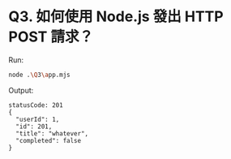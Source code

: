 # Q3. 如何使用 Node.js 發出 HTTP POST 請求？

Run:

```sh
node .\Q3\app.mjs
```

Output:

```
statusCode: 201
{
  "userId": 1,
  "id": 201,
  "title": "whatever",
  "completed": false
}
```

